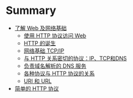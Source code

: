 # Summary

* [了解 Web 及网络基础](chapter1/README.md)
  * [使用 HTTP 协议访问 Web](chapter1/section1.1.md)
  * [HTTP 的诞生](chapter1/section1.2.md)
  * [网络基础 TCP/IP]()
  * [与 HTTP 关系密切的协议：IP、TCP和DNS]()
  * [负责域名解析的 DNS 服务]()
  * [各种协议与 HTTP 协议的关系]()
  * [URI 和 URL]()
* [简单的 HTTP 协议]()
